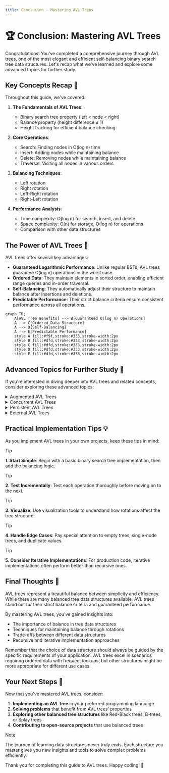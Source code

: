 ```yaml
---
title: Conclusion - Mastering AVL Trees
---
```


# 🏆 Conclusion: Mastering AVL Trees

Congratulations! You've completed a comprehensive journey through AVL trees, one of the most elegant and efficient self-balancing binary search tree data structures. Let's recap what we've learned and explore some advanced topics for further study.

## Key Concepts Recap 📝

Throughout this guide, we've covered:

1. **The Fundamentals of AVL Trees**:
   - Binary search tree property (left < node < right)
   - Balance property (height difference ≤ 1)
   - Height tracking for efficient balance checking

2. **Core Operations**:
   - Search: Finding nodes in O(log n) time
   - Insert: Adding nodes while maintaining balance
   - Delete: Removing nodes while maintaining balance
   - Traversal: Visiting all nodes in various orders

3. **Balancing Techniques**:
   - Left rotation
   - Right rotation
   - Left-Right rotation
   - Right-Left rotation

4. **Performance Analysis**:
   - Time complexity: O(log n) for search, insert, and delete
   - Space complexity: O(n) for storage, O(log n) for operations
   - Comparison with other data structures

## The Power of AVL Trees 💪

AVL trees offer several key advantages:

- **Guaranteed Logarithmic Performance**: Unlike regular BSTs, AVL trees guarantee O(log n) operations in the worst case.
- **Ordered Data**: They maintain elements in sorted order, enabling efficient range queries and in-order traversal.
- **Self-Balancing**: They automatically adjust their structure to maintain balance after insertions and deletions.
- **Predictable Performance**: Their strict balance criteria ensure consistent performance across all operations.

```mermaid
graph TD;
    A[AVL Tree Benefits] --> B[Guaranteed O(log n) Operations]
    A --> C[Ordered Data Structure]
    A --> D[Self-Balancing]
    A --> E[Predictable Performance]
    style A fill:#f9f,stroke:#333,stroke-width:2px
    style B fill:#dfd,stroke:#333,stroke-width:2px
    style C fill:#dfd,stroke:#333,stroke-width:2px
    style D fill:#dfd,stroke:#333,stroke-width:2px
    style E fill:#dfd,stroke:#333,stroke-width:2px
```

## Advanced Topics for Further Study 🚀

If you're interested in diving deeper into AVL trees and related concepts, consider exploring these advanced topics:

<details>
<summary>Augmented AVL Trees</summary>

Augmented AVL trees store additional information in each node to support more complex operations. For example:

- **Order Statistics Trees**: Store the size of each subtree to quickly find the kth smallest element.
- **Interval Trees**: Store interval endpoints to efficiently find overlapping intervals.
- **Segment Trees**: Support range queries and updates on arrays.

</details>

<details>
<summary>Concurrent AVL Trees</summary>

Concurrent AVL trees allow multiple threads to access and modify the tree simultaneously:

- **Fine-grained Locking**: Lock individual nodes during operations.
- **Lock-free Implementations**: Use atomic operations to avoid locks.
- **Transactional Memory**: Use transactions to ensure consistency.

</details>

<details>
<summary>Persistent AVL Trees</summary>

Persistent AVL trees preserve previous versions of the tree after modifications:

- **Path Copying**: Copy the path from the root to the modified node.
- **Fat Nodes**: Store multiple versions of a node's data.
- **Applications**: Version control systems, functional programming.

</details>

<details>
<summary>External AVL Trees</summary>

External AVL trees store data on disk rather than in memory:

- **Paging Strategies**: Minimize disk I/O operations.
- **Caching Techniques**: Keep frequently accessed nodes in memory.
- **Serialization**: Efficiently store and retrieve tree structures.

</details>

## Practical Implementation Tips 💡

As you implement AVL trees in your own projects, keep these tips in mind:

> [!TIP]
> **1. Start Simple**: Begin with a basic binary search tree implementation, then add the balancing logic.

> [!TIP]
> **2. Test Incrementally**: Test each operation thoroughly before moving on to the next.

> [!TIP]
> **3. Visualize**: Use visualization tools to understand how rotations affect the tree structure.

> [!TIP]
> **4. Handle Edge Cases**: Pay special attention to empty trees, single-node trees, and duplicate values.

> [!TIP]
> **5. Consider Iterative Implementations**: For production code, iterative implementations often perform better than recursive ones.

## Final Thoughts 🌟

AVL trees represent a beautiful balance between simplicity and efficiency. While there are many balanced tree data structures available, AVL trees stand out for their strict balance criteria and guaranteed performance.

By mastering AVL trees, you've gained insights into:

- The importance of balance in tree data structures
- Techniques for maintaining balance through rotations
- Trade-offs between different data structures
- Recursive and iterative implementation approaches

Remember that the choice of data structure should always be guided by the specific requirements of your application. AVL trees excel in scenarios requiring ordered data with frequent lookups, but other structures might be more appropriate for different use cases.

## Your Next Steps 👣

Now that you've mastered AVL trees, consider:

1. **Implementing an AVL tree** in your preferred programming language
2. **Solving problems** that benefit from AVL trees' properties
3. **Exploring other balanced tree structures** like Red-Black trees, B-trees, or Splay trees
4. **Contributing to open-source projects** that use balanced trees

> [!NOTE]
> The journey of learning data structures never truly ends. Each structure you master gives you new insights and tools to solve complex problems efficiently.

Thank you for completing this guide to AVL trees. Happy coding! 🚀 